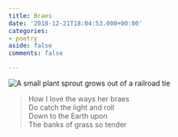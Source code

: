 ```yaml
---
title: Braes
date: '2018-12-21T18:04:53.000+00:00'
categories:
- poetry
aside: false
comments: false

---
```

![A small plant sprout grows out of a railroad tie](https://commoncause.s3.us-east-2.amazonaws.com/media/d8af691b-commoncause.jpg "Abandoned bridge")

> How I love the ways her braes  
> Do catch the light and roll  
> Down to the Earth upon  
> The banks of grass so tender